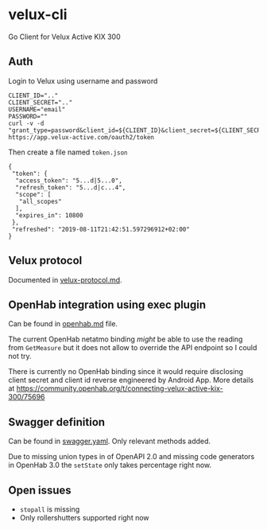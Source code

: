 # velux-cli
Go Client for Velux Active KIX 300

## Auth

Login to Velux using username and password

```
CLIENT_ID=".."
CLIENT_SECRET=".."
USERNAME="email"
PASSWORD=""
curl -v -d "grant_type=password&client_id=${CLIENT_ID}&client_secret=${CLIENT_SECRET}&username=${USERNAME}&password=${PASSWORD}&user_prefix=velux" https://app.velux-active.com/oauth2/token
```

Then create a file named `token.json`

```
{
 "token": {
  "access_token": "5...d|5...0",
  "refresh_token": "5...d|c...4",
  "scope": [
   "all_scopes"
  ],
  "expires_in": 10800
 },
 "refreshed": "2019-08-11T21:42:51.597296912+02:00"
}
```

## Velux protocol

Documented in [velux-protocol.md](velux-protocol.md).

## OpenHab integration using exec plugin

Can be found in [openhab.md](openhab.md) file.

The current OpenHab netatmo binding *might* be able to use the reading from
`GetMeasure` but it does not allow to override the API endpoint so I could not
try.

There is currently no OpenHab binding since it would require disclosing client
secret and client id reverse engineered by Android App. More details at
https://community.openhab.org/t/connecting-velux-active-kix-300/75696

## Swagger definition

Can be found in [swagger.yaml](swagger.yaml). Only relevant methods added.

Due to missing union types in of OpenAPI 2.0 and missing code generators in
OpenHab 3.0 the `setState` only takes percentage right now.

## Open issues

* `stopall` is missing
* Only rollershutters supported right now
